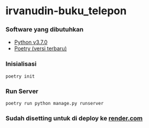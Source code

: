 # irvanudin-buku_telepon

### Software yang dibutuhkan

- [Python v3.7.0](https://www.python.org/downloads/release/python-370)
- [Poetry (versi terbaru)](https://python-poetry.org)

### Inisialisasi

```
poetry init
```

### Run Server

```
poetry run python manage.py runserver
```

### Sudah disetting untuk di deploy ke [render.com](https://render.com)
